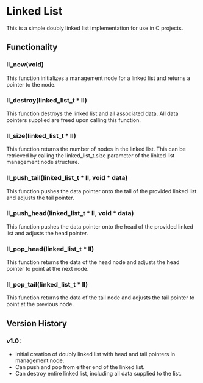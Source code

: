 # Linked List
This is a simple doubly linked list implementation for use in C projects.

## Functionality

### ll_new(void)
This function initializes a management node for a linked list and returns a pointer to the node.

### ll_destroy(linked_list_t * ll)
This function destroys the linked list and all associated data. All data pointers supplied are freed upon calling this function.

### ll_size(linked_list_t * ll)
This function returns the number of nodes in the linked list. This can be retrieved by calling the linked_list_t.size parameter of the linked list management node structure.

### ll_push_tail(linked_list_t * ll, void * data)
This function pushes the data pointer onto the tail of the provided linked list and adjusts the tail pointer.

### ll_push_head(linked_list_t * ll, void * data)
This function pushes the data pointer onto the head of the provided linked list and adjusts the head pointer.

### ll_pop_head(linked_list_t * ll)
This function returns the data of the head node and adjusts the head pointer to point at the next node.

### ll_pop_tail(linked_list_t * ll)
This function returns the data of the tail node and adjusts the tail pointer to point at the previous node.

## Version History
### v1.0:
* Initial creation of doubly linked list with head and tail pointers in management node.
* Can push and pop from either end of the linked list.
* Can destroy entire linked list, including all data supplied to the list.
